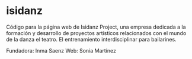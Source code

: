 isidanz
=======

Código para la página web de Isidanz Project, una empresa dedicada a la formación y desarrollo de proyectos artísticos relacionados con el mundo de la danza  el teatro. El entrenamiento interdisciplinar para bailarines.

Fundadora: Inma Saenz
Web: Sonia Martínez
